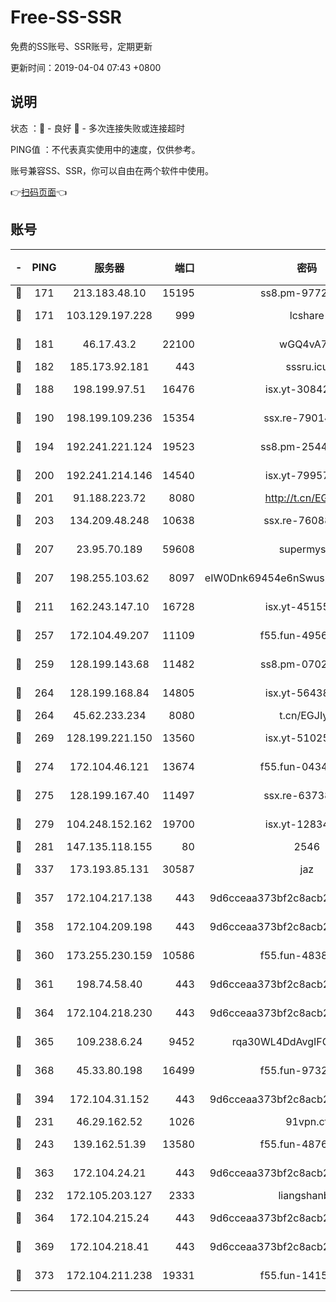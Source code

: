 # Free-SS-SSR

免费的SS账号、SSR账号，定期更新

更新时间：2019-04-04 07:43 +0800

## 说明

状态     ：🙂 - 良好 🙁 - 多次连接失败或连接超时

PING值   ：不代表真实使用中的速度，仅供参考。

账号兼容SS、SSR，你可以自由在两个软件中使用。

👉[扫码页面](https://liesauer.github.io/Free-SS-SSR/)👈

## 账号

|-|PING|服务器|端口|密码|加密方式|区域|
|:----:|:----:|:-----:|-----:|:----:|:----:|:----:|
|🙂|171|213.183.48.10|15195|ss8.pm-97720747|rc4-md5|RU|
|🙂|171|103.129.197.228|999|lcshare|aes-256-cfb|US|
|🙂|181|46.17.43.2|22100|wGQ4vA7D|aes-256-gcm|RU|
|🙂|182|185.173.92.181|443|sssru.icu|rc4-md5|RU|
|🙂|188|198.199.97.51|16476|isx.yt-30842013|aes-256-cfb|US|
|🙂|190|198.199.109.236|15354|ssx.re-79014072|aes-256-cfb|US|
|🙂|194|192.241.221.124|19523|ss8.pm-25447716|aes-256-cfb|US|
|🙂|200|192.241.214.146|14540|isx.yt-79957459|aes-256-cfb|US|
|🙂|201|91.188.223.72|8080|http://t.cn/EGJIyrl|rc4-md5|RU|
|🙂|203|134.209.48.248|10638|ssx.re-76088274|aes-256-cfb|US|
|🙂|207|23.95.70.189|59608|supermyssr|chacha20-ietf|US|
|🙂|207|198.255.103.62|8097|eIW0Dnk69454e6nSwuspv9DmS201tQ0D|aes-256-cfb|US|
|🙂|211|162.243.147.10|16728|isx.yt-45155519|aes-256-cfb|US|
|🙂|257|172.104.49.207|11109|f55.fun-49562246|aes-256-cfb|SG|
|🙂|259|128.199.143.68|11482|ss8.pm-07027944|aes-256-cfb|SG|
|🙂|264|128.199.168.84|14805|isx.yt-56438950|aes-256-cfb|SG|
|🙂|264|45.62.233.234|8080|t.cn/EGJIyrl|rc4-md5|CA|
|🙂|269|128.199.221.150|13560|isx.yt-51025089|aes-256-cfb|SG|
|🙂|274|172.104.46.121|13674|f55.fun-04347398|aes-256-cfb|SG|
|🙂|275|128.199.167.40|11497|ssx.re-63738740|aes-256-cfb|SG|
|🙂|279|104.248.152.162|19700|isx.yt-12834534|aes-256-cfb|SG|
|🙂|281|147.135.118.155|80|2546|chacha20|US|
|🙂|337|173.193.85.131|30587|jaz|aes-256-cfb|US|
|🙂|357|172.104.217.138|443|9d6cceaa373bf2c8acb22e60b6a58be6|aes-256-cfb|US|
|🙂|358|172.104.209.198|443|9d6cceaa373bf2c8acb22e60b6a58be6|aes-256-cfb|US|
|🙂|360|173.255.230.159|10586|f55.fun-48382227|aes-256-cfb|US|
|🙂|361|198.74.58.40|443|9d6cceaa373bf2c8acb22e60b6a58be6|aes-256-cfb|US|
|🙂|364|172.104.218.230|443|9d6cceaa373bf2c8acb22e60b6a58be6|aes-256-cfb|US|
|🙂|365|109.238.6.24|9452|rqa30WL4DdAvgIFG6Fs3znzTa|aes-256-cfb|FR|
|🙂|368|45.33.80.198|16499|f55.fun-97323314|aes-256-cfb|US|
|🙂|394|172.104.31.152|443|9d6cceaa373bf2c8acb22e60b6a58be6|aes-256-cfb|US|
|🙂|231|46.29.162.52|1026|91vpn.cf|rc4-md5|RU|
|🙂|243|139.162.51.39|13580|f55.fun-48765997|aes-256-cfb|SG|
|🙂|363|172.104.24.21|443|9d6cceaa373bf2c8acb22e60b6a58be6|aes-256-cfb|US|
|🙁|232|172.105.203.127|2333|liangshanbo|chacha20|JP|
|🙁|364|172.104.215.24|443|9d6cceaa373bf2c8acb22e60b6a58be6|aes-256-cfb|US|
|🙁|369|172.104.218.41|443|9d6cceaa373bf2c8acb22e60b6a58be6|aes-256-cfb|US|
|🙁|373|172.104.211.238|19331|f55.fun-14153413|aes-256-cfb|US|
